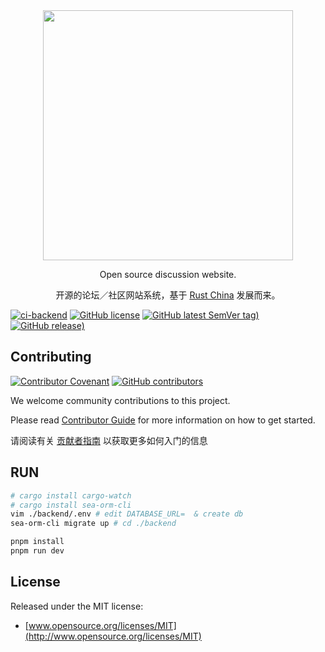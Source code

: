 
<div align="center">
  <img src="https://www.rust-lang.org/static/images/rust-logo-blk.svg" width="400">
  <p align="center">Open source discussion website.</p>
  <p align="center">开源的论坛／社区网站系统，基于 <a href="https://rust-china.cn">Rust China</a> 发展而来。</p>
</div>

[![ci-backend](https://github.com/rust-china/homeland/actions/workflows/ci-backend.yml/badge.svg)](https://github.com/rust-china/homeland/actions/workflows/ci-backend.yml)
[![GitHub license](https://img.shields.io/github/license/rust-china/homeland)](https://github.com/rust-china/homeland)
[![GitHub latest SemVer tag)](https://img.shields.io/github/v/tag/rust-china/homeland)](https://github.com/rust-china/homeland/tags)
[![GitHub release)](https://img.shields.io/github/v/release/rust-china/homeland)](https://github.com/rust-china/homeland/releases)


## Contributing

[![Contributor Covenant](https://img.shields.io/badge/contributor%20covenant-v1.4-ff69b4.svg)](.github/CONTRIBUTING_DOC/CODE_OF_CONDUCT.md)
[![GitHub contributors](https://img.shields.io/github/contributors/rust-china/homeland)](https://github.com/rust-china/homeland/graphs/contributors)

We welcome community contributions to this project.

Please read [Contributor Guide](.github/CONTRIBUTING_DOC/CONTRIBUTING.md) for more information on how to get started.

请阅读有关 [贡献者指南](.github/CONTRIBUTING_DOC/zh-CN/CONTRIBUTING.md) 以获取更多如何入门的信息

## RUN

```bash
# cargo install cargo-watch
# cargo install sea-orm-cli
vim ./backend/.env # edit DATABASE_URL=  & create db
sea-orm-cli migrate up # cd ./backend

pnpm install
pnpm run dev
```

## License

Released under the MIT license:

- [www.opensource.org/licenses/MIT](http://www.opensource.org/licenses/MIT)
